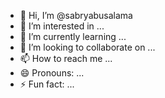 - 👋 Hi, I’m @sabryabusalama
- 👀 I’m interested in ...
- 🌱 I’m currently learning ...
- 💞️ I’m looking to collaborate on ...
- 📫 How to reach me ...
- 😄 Pronouns: ...
- ⚡ Fun fact: ...

<!---
sabryabusalama/sabryabusalama is a ✨ special ✨ repository because its `README.md` (this file) appears on your GitHub profile.
You can click the Preview link to take a look at your changes.
--->
